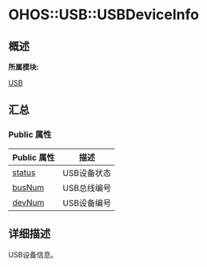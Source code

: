 # OHOS::USB::USBDeviceInfo


## **概述**

**所属模块:**

[USB](_u_s_b.md)


## **汇总**


### Public 属性

  | Public&nbsp;属性 | 描述 | 
| -------- | -------- |
| [status](_u_s_b.md#status) | USB设备状态 | 
| [busNum](_u_s_b.md#busnum-12) | USB总线编号 | 
| [devNum](_u_s_b.md#devnum) | USB设备编号 | 


## **详细描述**

USB设备信息。
